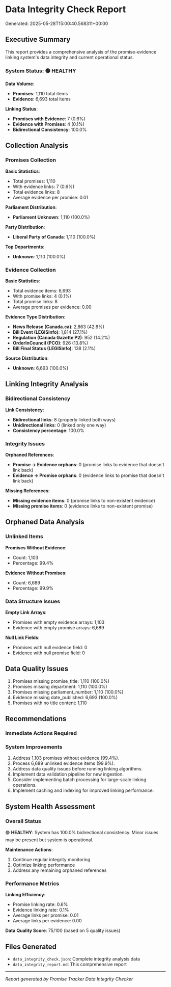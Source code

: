 
# Data Integrity Check Report
Generated: 2025-05-28T15:00:40.568311+00:00

## Executive Summary

This report provides a comprehensive analysis of the promise-evidence linking system's data integrity and current operational status.

### System Status: 🟢 HEALTHY

**Data Volume**:
- **Promises**: 1,110 total items
- **Evidence**: 6,693 total items

**Linking Status**:
- **Promises with Evidence**: 7 (0.6%)
- **Evidence with Promises**: 4 (0.1%)
- **Bidirectional Consistency**: 100.0%

## Collection Analysis

### Promises Collection

**Basic Statistics**:
- Total promises: 1,110
- With evidence links: 7 (0.6%)
- Total evidence links: 8
- Average evidence per promise: 0.01

**Parliament Distribution**:
- **Parliament Unknown**: 1,110 (100.0%)


**Party Distribution**:
- **Liberal Party of Canada**: 1,110 (100.0%)


**Top Departments**:
- **Unknown**: 1,110 (100.0%)


### Evidence Collection

**Basic Statistics**:
- Total evidence items: 6,693
- With promise links: 4 (0.1%)
- Total promise links: 8
- Average promises per evidence: 0.00

**Evidence Type Distribution**:
- **News Release (Canada.ca)**: 2,863 (42.8%)
- **Bill Event (LEGISinfo)**: 1,814 (27.1%)
- **Regulation (Canada Gazette P2)**: 952 (14.2%)
- **OrderInCouncil (PCO)**: 926 (13.8%)
- **Bill Final Status (LEGISinfo)**: 138 (2.1%)


**Source Distribution**:
- **Unknown**: 6,693 (100.0%)


## Linking Integrity Analysis

### Bidirectional Consistency

**Link Consistency**:
- **Bidirectional links**: 8 (properly linked both ways)
- **Unidirectional links**: 0 (linked only one way)
- **Consistency percentage**: 100.0%

### Integrity Issues

**Orphaned References**:
- **Promise → Evidence orphans**: 0 (promise links to evidence that doesn't link back)
- **Evidence → Promise orphans**: 0 (evidence links to promise that doesn't link back)

**Missing References**:
- **Missing evidence items**: 0 (promise links to non-existent evidence)
- **Missing promise items**: 0 (evidence links to non-existent promise)

## Orphaned Data Analysis

### Unlinked Items

**Promises Without Evidence**:
- Count: 1,103
- Percentage: 99.4%

**Evidence Without Promises**:
- Count: 6,689
- Percentage: 99.9%

### Data Structure Issues

**Empty Link Arrays**:
- Promises with empty evidence arrays: 1,103
- Evidence with empty promise arrays: 6,689

**Null Link Fields**:
- Promises with null evidence field: 0
- Evidence with null promise field: 0

## Data Quality Issues

1. Promises missing promise_title: 1,110 (100.0%)
2. Promises missing department: 1,110 (100.0%)
3. Promises missing parliament_number: 1,110 (100.0%)
4. Evidence missing date_published: 6,693 (100.0%)
5. Promises with no title content: 1,110


## Recommendations

### Immediate Actions Required



### System Improvements

1. Address 1,103 promises without evidence (99.4%).
2. Process 6,689 unlinked evidence items (99.9%).
3. Address data quality issues before running linking algorithms.
4. Implement data validation pipeline for new ingestion.
5. Consider implementing batch processing for large-scale linking operations.
6. Implement caching and indexing for improved linking performance.


## System Health Assessment

### Overall Status

🟢 **HEALTHY**: System has 100.0% bidirectional consistency. Minor issues may be present but system is operational.

**Maintenance Actions**:
1. Continue regular integrity monitoring
2. Optimize linking performance
3. Address any remaining orphaned references


### Performance Metrics

**Linking Efficiency**:
- Promise linking rate: 0.6%
- Evidence linking rate: 0.1%
- Average links per promise: 0.01
- Average links per evidence: 0.00

**Data Quality Score**: 75/100 (based on 5 quality issues)

## Files Generated
- `data_integrity_check.json`: Complete integrity analysis data
- `data_integrity_report.md`: This comprehensive report

---
*Report generated by Promise Tracker Data Integrity Checker*
